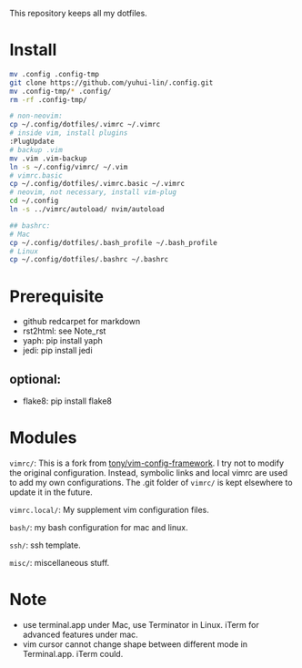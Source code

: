 This repository keeps all my dotfiles.

# Install

```bash
mv .config .config-tmp
git clone https://github.com/yuhui-lin/.config.git
mv .config-tmp/* .config/
rm -rf .config-tmp/

# non-neovim:
cp ~/.config/dotfiles/.vimrc ~/.vimrc
# inside vim, install plugins
:PlugUpdate
# backup .vim
mv .vim .vim-backup
ln -s ~/.config/vimrc/ ~/.vim
# vimrc.basic
cp ~/.config/dotfiles/.vimrc.basic ~/.vimrc
# neovim, not necessary, install vim-plug
cd ~/.config
ln -s ../vimrc/autoload/ nvim/autoload

## bashrc:
# Mac
cp ~/.config/dotfiles/.bash_profile ~/.bash_profile
# Linux
cp ~/.config/dotfiles/.bashrc ~/.bashrc

```

# Prerequisite

- github redcarpet for markdown
- rst2html: see Note_rst
- yaph: pip install yaph 
- jedi: pip install jedi

## optional:
- flake8: pip install flake8

# Modules
``vimrc/``: This is a fork from [tony/vim-config-framework](https://github.com/tony/vim-config-framework). I try not to modify the original configuration. Instead, symbolic links and local vimrc are used to add my own configurations. The .git folder of ``vimrc/`` is kept elsewhere to update it in the future.

``vimrc.local/``: My supplement vim configuration files.

``bash/``: my bash configuration for mac and linux.

``ssh/``: ssh template.

``misc/``: miscellaneous stuff.

# Note
- use terminal.app under Mac, use Terminator in Linux. iTerm for advanced features under mac.
- vim cursor cannot change shape between different mode in Terminal.app. iTerm could.
